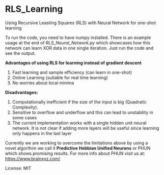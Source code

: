 # RLS_Learning
Using Recursive Leasting Squares (RLS) with Neural Network for one-shot learning

To run the code, you need to have numpy installed. There is an example usage at the end of *RLS_Neural_Network.py* which showcases how this network can learn XOR data in one single iteration. Just run the code and see the output.

**Advantages of using RLS for learning instead of gradient descent**
1. Fast learning and sample efficiency (can learn in one-shot)
2. Online Learning (suitable for real time learning)
3. No worries about local minima

**Disadvantages:**
1. Computationally inefficient if the size of the input is big (Quadratic Complexity).
2. Sensitive to overflow and underflow and this can lead to unstability in some cases
3. The current implementation works with a single hidden unit neural network. It is not clear if adding more layers will be useful since learning only happens in the last layer 

Currently we are working to overcome the limitations above by using a novel algorthim we call it **Predictive Hebbian Unified Neurons** or PHUN which shows promising results. For more info about PHUN visit us at: https://www.brainxyz.com/ 


License: MIT

